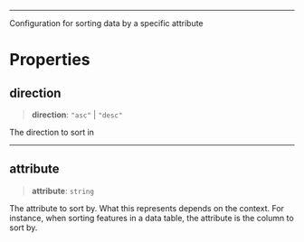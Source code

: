 ***

Configuration for sorting data by a specific attribute

# Properties

## direction

> **direction**: `"asc"` | `"desc"`

The direction to sort in

***

## attribute

> **attribute**: `string`

The attribute to sort by. What this represents depends on the context.
For instance, when sorting features in a data table, the attribute is
the column to sort by.
